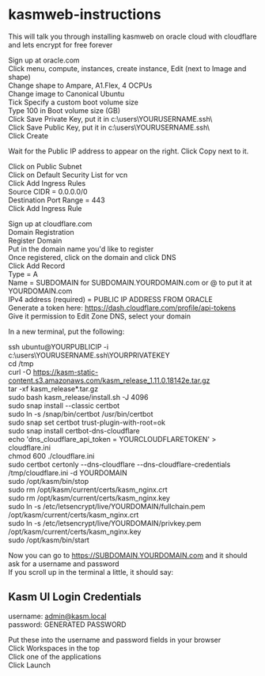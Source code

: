 # kasmweb-instructions
This will talk you through installing kasmweb on oracle cloud with cloudflare and lets encrypt for free forever

Sign up at oracle.com  
Click menu, compute, instances, create instance, Edit (next to Image and shape)  
Change shape to Ampare, A1.Flex, 4 OCPUs  
Change image to Canonical Ubuntu  
Tick Specify a custom boot volume size  
Type 100 in Boot volume size (GB)  
Click Save Private Key, put it in c:\users\YOURUSERNAME\.ssh\  
Click Save Public Key, put it in c:\users\YOURUSERNAME\.ssh\  
Click Create  
  
Wait for the Public IP address to appear on the right. Click Copy next to it.  
  
Click on Public Subnet  
Click on Default Security List for vcn  
Click Add Ingress Rules  
Source CIDR = 0.0.0.0/0  
Destination Port Range = 443  
Click Add Ingress Rule  
  
Sign up at cloudflare.com  
Domain Registration  
Register Domain  
Put in the domain name you'd like to register  
Once registered, click on the domain and click DNS  
Click Add Record  
Type = A  
Name = SUBDOMAIN for SUBDOMAIN.YOURDOMAIN.com or @ to put it at YOURDOMAIN.com  
IPv4 address (required) = PUBLIC IP ADDRESS FROM ORACLE  
Generate a token here: https://dash.cloudflare.com/profile/api-tokens  
Give it permission to Edit Zone DNS, select your domain  
  
In a new terminal, put the following:  
  
ssh ubuntu@YOURPUBLICIP -i c:\users\YOURUSERNAME\.ssh\YOURPRIVATEKEY  
cd /tmp  
curl -O https://kasm-static-content.s3.amazonaws.com/kasm_release_1.11.0.18142e.tar.gz  
tar -xf kasm_release*.tar.gz  
sudo bash kasm_release/install.sh -J 4096  
sudo snap install --classic certbot  
sudo ln -s /snap/bin/certbot /usr/bin/certbot  
sudo snap set certbot trust-plugin-with-root=ok  
sudo snap install certbot-dns-cloudflare  
echo 'dns_cloudflare_api_token = YOURCLOUDFLARETOKEN' > cloudflare.ini  
chmod 600 ./cloudflare.ini  
sudo certbot certonly --dns-cloudflare --dns-cloudflare-credentials /tmp/cloudflare.ini -d YOURDOMAIN  
sudo /opt/kasm/bin/stop  
sudo rm /opt/kasm/current/certs/kasm_nginx.crt  
sudo rm /opt/kasm/current/certs/kasm_nginx.key  
sudo ln -s /etc/letsencrypt/live/YOURDOMAIN/fullchain.pem /opt/kasm/current/certs/kasm_nginx.crt  
sudo ln -s /etc/letsencrypt/live/YOURDOMAIN/privkey.pem /opt/kasm/current/certs/kasm_nginx.key  
sudo /opt/kasm/bin/start  
  
Now you can go to https://SUBDOMAIN.YOURDOMAIN.com and it should ask for a username and password  
If you scroll up in the terminal a little, it should say:  
  
Kasm UI Login Credentials  
------------------------------------  
  username: admin@kasm.local  
  password: GENERATED PASSWORD  
    
Put these into the username and password fields in your browser  
Click Workspaces in the top  
Click one of the applications  
Click Launch  
